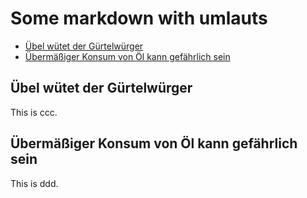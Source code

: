 # Some markdown with umlauts

<!-- toc -->

- [Übel wütet der Gürtelwürger](#ubel-wutet-der-gurtelwurger)
- [Übermäßiger Konsum von Öl kann gefährlich sein](#ubermassiger-konsum-von-ol-kann-gefahrlich-sein)

<!-- tocstop -->

## Übel wütet der Gürtelwürger

This is ccc.

## Übermäßiger Konsum von Öl kann gefährlich sein

This is ddd.
